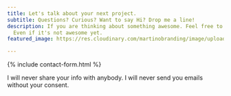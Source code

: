 ```yaml
---
title: Let's talk about your next project.
subtitle: Questions? Curious? Want to say Hi? Drop me a line!
description: If you are thinking about something awesome. Feel free to drop me a line.
  Even if it's not awesome yet.
featured_image: https://res.cloudinary.com/martinobranding/image/upload/v1555876191/adrianomartinocom/Adriano_Martino_Hey.jpg

---
```

{% include contact-form.html %}

I will never share your info with anybody. I will never send you emails without your consent.